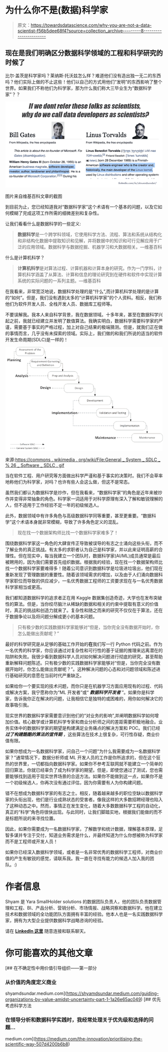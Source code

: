 # 为什么你不是(数据)科学家

> 原文：<https://towardsdatascience.com/why-you-are-not-a-data-scientist-f56b5dee68f4?source=collection_archive---------8----------------------->

## 现在是我们明确区分数据科学领域的工程和科学研究的时候了

比尔·盖茨是科学家吗？莱纳斯·托沃兹怎么样？难道他们没有造出独一无二的东西吗？他们实际上做的不止这些！他们以自己的方式用他们“发明”的东西影响了整个世界。如果我们不称他们为科学家，那为什么我们称大三毕业生为“数据科学家”？？

![](img/7233826a6b42d5ffb8d98c770c1f44b7.png)

图片来自维基百科文章的截图

到目前为止，您已经知道我对“数据科学家”这个术语有一个基本的问题，以及它如何模糊了完成这项工作所需的细微差别和复杂性。

让我们看看什么是数据科学的一些定义:

> **数据科学**是一个跨学科领域，它使用科学方法、流程、算法和系统从结构化和非结构化数据中提取知识和见解，并将数据中的知识和可行见解应用于广泛的应用领域。数据科学与数据挖掘、机器学习和大数据相关。—维基百科

什么是计算机科学？

> **计算机科学**是对算法过程、计算机器和计算本身的研究。作为一门学科，计算机科学涵盖了从算法、计算和信息的理论研究到在硬件和软件中实现计算系统的实际问题的一系列主题。—维基百科

在我看来，非常宽泛地说，数据科学处理的是“什么”,而计算机科学处理的是计算的“如何”。但是，我们没有遇到太多的“计算机科学家”的个人资料。相反，我们称他们为软件开发人员、全栈开发人员、数据库工程师等。

不要误解我。我本人来自科学背景，我在数据领域。十多年来，甚至在数据科学兴起之前，我就已经建立并发明了数值算法。我确实明白，数据科学需要科学家的严谨，需要基于事实的严格过程，加上对自己结果的极端猜测。但是，就我们正在做的事情而言，几乎没有未探索的领域。实际上，我们做的和我们所说的适当的软件开发生命周期(SDLC)是一样的！

![](img/bb6e80800f9a0a02a8ea139beea96187.png)

来源:[https://commons . wikimedia . org/wiki/File:General _ System _ SDLC _ % 26 _ Software _ SDLC . gif](https://commons.wikimedia.org/wiki/File:General_System_SDLC_%26_Software_SDLC.gif)

当在软件工程、用户研究等方面做出科学严谨和基于事实的决策时。我们不会草率地称他们为科学家，对吗？也许有些人会这么做，但这不是常态。

虽然我们都认为数据科学是炒作，但在我看来，“数据科学家”的角色是近年来被炒作并变得非常抽象的角色。科学家一词适用于对科学原理有深入了解和敏锐理解的人，但不适用于工作经验不足一年的初级候选人。

此外，数据领域中有许多角色与高级数据科学同等重要，甚至更重要。“数据科学”这个术语本身就非常模糊，导致了许多角色定义的混乱。

> 现在找一个数据架构师比找一个数据科学家难多了！

围绕数据科学家这一角色的大肆宣传正导致被误导的有志之士涌向这些头衔，而不了解业务的真正挑战。有太多的求职者认为自己是科学家，并以此来证明高薪的合理性。但在现实中，每当我建立一个团队时，数据科学家(AI/ML)成员通常是最后被聘用的，因为我们需要首先组织数据。根据我的经验，现在找一个数据架构师比找一个数据科学家要难得多！随着公司意识到数据科学是垃圾进垃圾出，他们现在重新发现了管理数据的重要性。随着该领域需求的增加，以及由于人们涌向数据科学家职位而导致的供应减少，一名优秀数据工程师的工资要求现在与一名优秀数据科学家相当或更高。

我们都知道数据科学的追求者正在用 Kaggle 数据集创造奇迹，大学也在发布突破性的算法。但是，当你绞尽脑汁从稀缺的数据和相关的约束中提取有意义的价值时，真正的挑战和创造力就来了。复杂性和随之而来的研究不仅仅在于算法，还在于数据争论以及将问题分解成更小的基本问题。

> 只有极少数的实践数据科学家能够对“但是，当你完全没有数据开始时，你怎么能做出贡献呢？”

最好的科学研究是从足够的基础工作开始的**在**我们写一行 Python 代码之前。作为一名优秀的科学家，你应该通过对复杂性和可行性的基于证据的推理来远离潜在的陷阱和失败。我很少看到数据科学人员对如何解决问题进行彻底的研究，甚至帮助重新解释问题陈述。只有极少数的实践数据科学家能够对“但是，当你完全没有数据开始时，你怎么能做出贡献呢？”。这种解决问题的心态和对问题领域和陈述进行基础研究的意愿在当前时代严重缺乏。

如果给你一个要实现的技术问题，而你只是在机器学习方面应用现有的过程、代码或解决方案，我宁愿称你为“ML 开发者”或“ ***数据科学开发者*** ”。如果你是科学家，告诉我你正在解决的问题，让我相信它是独特的或困难的，用你如何解决它的故事吸引我。

现实世界的数据科学家需要意识到他们的“对业务的影响”,并阐明数据科学如何增加价值。核心数学或计算机科学专家和商业分析师之间的差距需要积极地融合。业务实体中的数据科学家的期望是构建满足业务痛点的解决方案和 POC。我们已经 ***过了构建酷酷的算法的宣传期*** ，这些算法在技术上很复杂，可行性存疑，商业价值有限。

如果你想成为一名数据科学家，问自己一个问题“为什么我需要成为一名数据科学家？”通常情况下，数据分析师或 ML 开发人员的工作是你所追求的，但在这个狂热的世界里，一切都指向数据科学家。如果你不参考互联网就不能建立一个简单的回归算法，你就已经辜负了成为科学家的期望。但是，即使您通过了测试，您也需要能够找到适用于现实世界场景的合适方法。如果你不能做到这一点，如果你不是一个初级候选人，你再次没有通过评估，因为你需要有人为你构建问题。

错不在想成为数据科学家的有志之士。相反，随着越来越多的职位空缺以数据科学家的头衔出现，他们是行业成熟状态的受害者。像我这样的大多数招聘经理也陷入了这种动态之中。然而，事情正在发生变化，随着大多数数据科学工程的自动化，真正的“科学”角色将很快出现。与此同时，让我们脚踏实地，根据我们能做的而不是标题所说的来寻找位置。

因此，如果你需要成为一名数据科学家，了解数学和统计数据，理解基本原理，足智多谋并专注于交付，知道业务需求是什么，并最终知道为什么你想被称为科学家而不是工程师或开发人员！

如果你已经深入数据科学领域，或者是一名非常优秀的数据科学工程师，对商业价值的产生有敏锐的感觉，请联系我。我一直在寻找有能力的候选人加入我的团队。:)

# 作者信息

Shyam 是 Yara SmallHolder solutions 的数据团队负责人，他的团队负责数据管理和工程、BI、产品分析、营销分析、市场情报、战略洞察和数据科学。他在建立技术和数据领域的全功能团队方面拥有丰富的经验。他本人也是一名实践数据科学家，拥有为大型企业提供数据科学战略咨询的经验。

请在 [**LinkedIn 这里**](https://www.linkedin.com/in/shyamdsundar/) 随意连接和联系聊天。

# 你可能喜欢的其他文章

[](https://shyamdsundar.medium.com/guiding-organizations-by-value-amidst-uncertainty-part-1-1a26e65ac049) [## 在不确定性中用价值引导组织——第一部分

### 从价值的角度定义商业

shyamdsundar.medium.com](https://shyamdsundar.medium.com/guiding-organizations-by-value-amidst-uncertainty-part-1-1a26e65ac049) [](https://medium.com/the-innovation/prioritising-the-scientific-way-507d4200b6b8) [## 优先考虑科学方法

### 在领导分析和数据科学实践时，我经常处理关于优先级和选择的问题…

medium.com](https://medium.com/the-innovation/prioritising-the-scientific-way-507d4200b6b8)